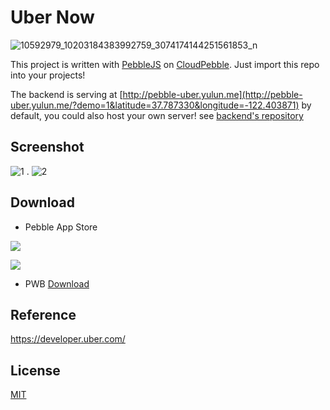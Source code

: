 Uber Now
========
![10592979_10203184383992759_3074174144251561853_n](https://cloud.githubusercontent.com/assets/690703/4030216/a6fc3b00-2c5a-11e4-913c-6d8d632684b9.jpg)

This project is written with [PebbleJS](https://github.com/pebble/pebblejs) on [CloudPebble](https://cloudpebble.net/). Just import this repo into your projects!

The backend is serving at [http://pebble-uber.yulun.me](http://pebble-uber.yulun.me/?demo=1&latitude=37.787330&longitude=-122.403871) by default, you could also host your own server! see [backend's repository](https://github.com/imZack/pebble-uber-backend)

Screenshot
----------
![1](https://cloud.githubusercontent.com/assets/690703/4021109/eae078ce-2ae1-11e4-9e94-cdf370279475.png) .
![2](https://cloud.githubusercontent.com/assets/690703/4021107/eade6bec-2ae1-11e4-8c28-6b7b1507cbda.png)


Download
--------

- Pebble App Store

[![](http://pblweb.com/badge/53f8aeecfa4b5cd3bd00017a/orange/medium/)](https://apps.getpebble.com/applications/53f8aeecfa4b5cd3bd00017a)

[![](http://chart.apis.google.com/chart?chs=200x200&cht=qr&chld=|1&chl=https://apps.getpebble.com/applications/53f8aeecfa4b5cd3bd00017a)](https://apps.getpebble.com/applications/53f8aeecfa4b5cd3bd00017a)

- PWB [Download](https://github.com/imZack/pebble-uber/releases/download/v1.0/Uber_Now.pbw)


Reference
---------
https://developer.uber.com/

License
-------
[MIT](http://yulun.mit-license.org/)
